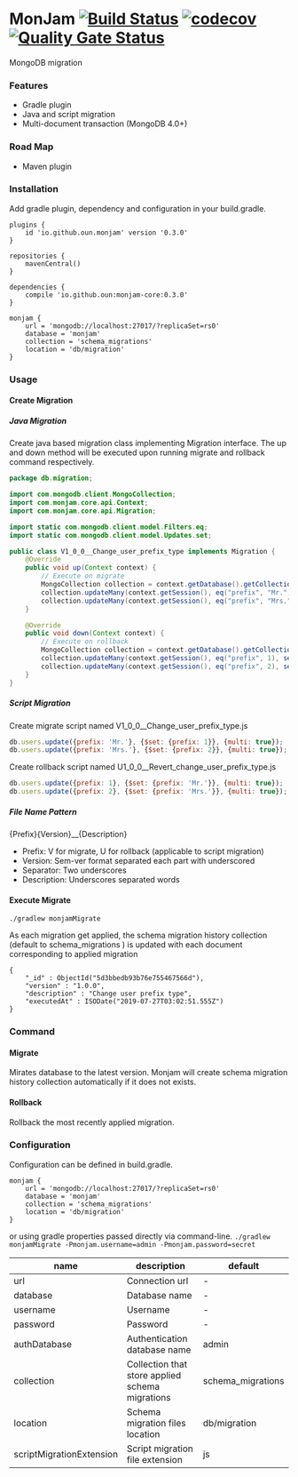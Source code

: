 # MonJam [![Build Status](https://travis-ci.com/oun/monjam.svg?branch=master)](https://travis-ci.com/oun/monjam) [![codecov](https://codecov.io/gh/oun/monjam/branch/master/graph/badge.svg)](https://codecov.io/gh/oun/monjam) [![Quality Gate Status](https://sonarcloud.io/api/project_badges/measure?project=oun_monjam&metric=alert_status)](https://sonarcloud.io/dashboard?id=oun_monjam)

MongoDB migration

### Features
- Gradle plugin
- Java and script migration
- Multi-document transaction (MongoDB 4.0+)

### Road Map
- Maven plugin

### Installation

Add gradle plugin, dependency and configuration in your build.gradle.
```
plugins {
    id 'io.github.oun.monjam' version '0.3.0'
}

repositories {
    mavenCentral()
}

dependencies {
    compile 'io.github.oun:monjam-core:0.3.0'
}

monjam {
    url = 'mongodb://localhost:27017/?replicaSet=rs0'
    database = 'monjam'
    collection = 'schema_migrations'
    location = 'db/migration'
}
```

### Usage

#### Create Migration

##### Java Migration

Create java based migration class implementing Migration interface. The up and down method will be executed upon running migrate and rollback command respectively.

```java
package db.migration;

import com.mongodb.client.MongoCollection;
import com.monjam.core.api.Context;
import com.monjam.core.api.Migration;

import static com.mongodb.client.model.Filters.eq;
import static com.mongodb.client.model.Updates.set;

public class V1_0_0__Change_user_prefix_type implements Migration {
    @Override
    public void up(Context context) {
        // Execute on migrate
        MongoCollection collection = context.getDatabase().getCollection("users");
        collection.updateMany(context.getSession(), eq("prefix", "Mr."), set("prefix", 1));
        collection.updateMany(context.getSession(), eq("prefix", "Mrs."), set("prefix", 2));
    }

    @Override
    public void down(Context context) {
        // Execute on rollback
        MongoCollection collection = context.getDatabase().getCollection("users");
        collection.updateMany(context.getSession(), eq("prefix", 1), set("prefix", "Mr."));
        collection.updateMany(context.getSession(), eq("prefix", 2), set("prefix", "Mrs."));
    }
}
```

##### Script Migration

Create migrate script named V1_0_0__Change_user_prefix_type.js

```javascript
db.users.update({prefix: 'Mr.'}, {$set: {prefix: 1}}, {multi: true});
db.users.update({prefix: 'Mrs.'}, {$set: {prefix: 2}}, {multi: true});
```

Create rollback script named U1_0_0__Revert_change_user_prefix_type.js

```javascript
db.users.update({prefix: 1}, {$set: {prefix: 'Mr.'}}, {multi: true});
db.users.update({prefix: 2}, {$set: {prefix: 'Mrs.'}}, {multi: true});
```

##### File Name Pattern
{Prefix}{Version}__{Description}
- Prefix: V for migrate, U for rollback (applicable to script migration)
- Version: Sem-ver format separated each part with underscored
- Separator: Two underscores
- Description: Underscores separated words

#### Execute Migrate
`./gradlew monjamMigrate`

As each migration get applied, the schema migration history collection (default to schema_migrations ) is updated with each document corresponding to applied migration
```
{
    "_id" : ObjectId("5d3bbedb93b76e755467566d"),
    "version" : "1.0.0",
    "description" : "Change user prefix type",
    "executedAt" : ISODate("2019-07-27T03:02:51.555Z")
}
```

### Command

#### Migrate

Mirates database to the latest version. Monjam will create schema migration history collection automatically if it does not exists.

#### Rollback

Rollback the most recently applied migration.

### Configuration

Configuration can be defined in build.gradle.
```
monjam {
    url = 'mongodb://localhost:27017/?replicaSet=rs0'
    database = 'monjam'
    collection = 'schema_migrations'
    location = 'db/migration'
}
```
or using gradle properties passed directly via command-line.
`./gradlew monjamMigrate -Pmonjam.username=admin -Pmonjam.password=secret`

| name        | description                      | default |
|-------------|----------------------------------|---------|
| url         | Connection url                   | -       |
| database    | Database name                    | -       |
| username    | Username                         | -       |
| password    | Password                         | -       |
| authDatabase | Authentication database name    | admin   |
| collection  | Collection that store applied schema migrations | schema_migrations |
| location    | Schema migration files location  | db/migration |
| scriptMigrationExtension | Script migration file extension | js |
